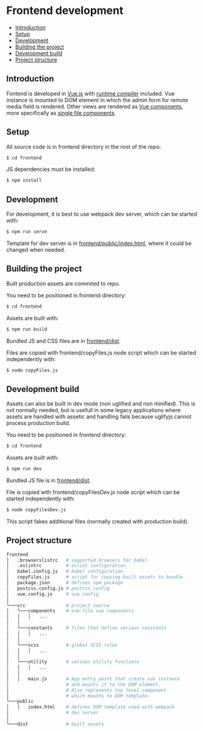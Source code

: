 # Frontend development

- [Introduction](#introduction)
- [Setup](#setup)
- [Development](#development)
- [Building the project](#building-the-project)
- [Development build](#development-build)
- [Project structure](#project-structure)

## Introduction

Fontend is developed in [Vue.js](https://vuejs.org/v2/guide/) with [runtime compiler](https://vuejs.org/v2/guide/installation.html#Runtime-Compiler-vs-Runtime-only) included. Vue instance is mounted to DOM element in which the admin form for remote media field is rendered. Other views are rendered as [Vue components](https://vuejs.org/v2/guide/components.html), more specifically as [single file components](https://vuejs.org/v2/guide/single-file-components.html).

## Setup

All source code is in frontend directory in the root of the repo:

```bash
$ cd frontend
```

JS dependencies must be installed:

```bash
$ npm install
```

## Development

For development, it is best to use webpack dev server, which can be started with:

```bash
$ npm run serve
```

Template for dev server is in [frontend/public/index.html](frontend/public/index.html), where it could be changed when needed.

## Building the project

Built production assets are commited to repo.

You need to be positioned in frontend directory:

```bash
$ cd frontend
```

Assets are built with:

```bash
$ npm run build
```

Bundled JS and CSS files are in [frontend/dist](frontend/dist).

Files are copied with frontend/copyFiles.js node script which can be started independently with:

```bash
$ node copyFiles.js
```

## Development build

Assets can also be built in dev mode (non uglified and non minified). This is not normally needed, but is usefull in some legacy applications where assets are handled with assetic and handling fails because uglifyjs cannot process production build.

You need to be positioned in frontend directory:

```bash
$ cd frontend
```

Assets are built with:

```bash
$ npm run dev
```

Bundled JS file is in [frontend/dist](frontend/dist).

File is copied with frontend/copyFilesDev.js node script which can be started independently with:

```bash
$ node copyFilesDev.js
```

This script fakes additional files (normally created with production build).


## Project structure

```bash
frontend
│   .browserslistrc   # supported browsers for babel
│   .eslintrc         # eslint configuration
│   babel.config.js   # babel configuration
│   copyFiles.js      # script for copying built assets to bundle
│   package.json      # defines npm package
│   postcss.config.js # postcss config
│   vue.config.js     # vue config
│
└───src               # project source
│   └───components    # one-file vue components
│   │   │   ...
│   │
│   └───constants     # files that define various constants
│   │   │   ...
│   │
│   └───scss          # global SCSS rules
│   │   │   ...
│   │
│   └───utility       # various utility functions
│   │   │   ...
│   │
│   │   main.js       # App entry point that create vue instance
│                     # and mounts it to the DOM element.
│                     # Also represents top level component 
│                     # which mounts to DOM template.
└───public
│   │   index.html    # defines DOM template used with webpack
│                     # dev server
│
└───dist              # built assets

```
